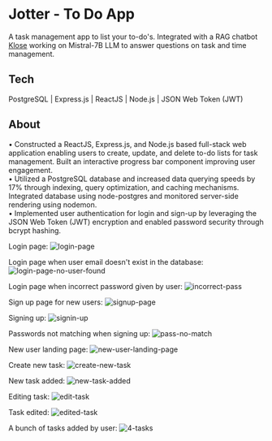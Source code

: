 # Jotter - To Do App

A task management app to list your to-do's. Integrated with a RAG chatbot [Klose](https://github.com/subtrex/klose-rag-chatbot) working on Mistral-7B LLM to answer questions on task and time management.

## Tech

PostgreSQL | Express.js | ReactJS | Node.js | JSON Web Token (JWT)

## About

• Constructed a ReactJS, Express.js, and Node.js based full-stack web application enabling users to create, update, and delete to-do lists for task management. Built an interactive progress bar component improving user engagement. <br />
• Utilized a PostgreSQL database and increased data querying speeds by 17% through indexing, query optimization, and caching mechanisms. Integrated database using node-postgres and monitored server-side rendering using nodemon. <br />
• Implemented user authentication for login and sign-up by leveraging the JSON Web Token (JWT) encryption and enabled password security through bcrypt hashing.

Login page:
![login-page](https://github.com/subtrex/jotter-todo-app/assets/53677987/7a97583a-28b0-4c64-8e9b-cb0989cb0b8c)

Login page when user email doesn't exist in the database:
![login-page-no-user-found](https://github.com/subtrex/jotter-todo-app/assets/53677987/b97f9652-0167-41d4-8c06-f5059e07cc93)

Login page when incorrect password given by user:
![incorrect-pass](https://github.com/subtrex/jotter-todo-app/assets/53677987/e179a783-119e-41b6-88b6-9269c3b9ee1d)

Sign up page for new users:
![signup-page](https://github.com/subtrex/jotter-todo-app/assets/53677987/7f8605e5-f7d2-403c-aeb7-423db7479e3a)

Signing up:
![signin-up](https://github.com/subtrex/jotter-todo-app/assets/53677987/c6e32635-f023-432d-b0bb-b501617861bc)

Passwords not matching when signing up:
![pass-no-match](https://github.com/subtrex/jotter-todo-app/assets/53677987/21b6b213-3555-491a-a9f4-0e5549ac02ec)

New user landing page:
![new-user-landing-page](https://github.com/subtrex/jotter-todo-app/assets/53677987/cc4909c0-464e-413c-9d7d-e25af8eba9b9)

Create new task:
![create-new-task](https://github.com/subtrex/jotter-todo-app/assets/53677987/86c8f1b9-7cee-476e-b569-62128a2c18d9)

New task added:
![new-task-added](https://github.com/subtrex/jotter-todo-app/assets/53677987/c2893044-f3e1-431d-8c24-b4cf6fc5646f)

Editing task:
![edit-task](https://github.com/subtrex/jotter-todo-app/assets/53677987/ad2014ca-5585-47ce-bfe1-a21141b189a1)

Task edited:
![edited-task](https://github.com/subtrex/jotter-todo-app/assets/53677987/844514ab-23e4-458a-975f-8a1f83f28cd0)

A bunch of tasks added by user:
![4-tasks](https://github.com/subtrex/jotter-todo-app/assets/53677987/3664cda9-1d77-4670-aec8-77fe8263a7fe)



